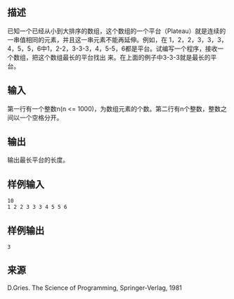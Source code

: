 ## 描述


已知一个已经从小到大排序的数组，这个数组的一个平台（Plateau）就是连续的一串值相同的元素，并且这一串元素不能再延伸。例如，在 1，2，2，3，3，3，4，5，5，6中1，2-2，3-3-3，4，5-5，6都是平台。试编写一个程序，接收一个数组，把这个数组最长的平台找出 来。在上面的例子中3-3-3就是最长的平台。

## 输入


第一行有一个整数n(n <= 1000)，为数组元素的个数。第二行有n个整数，整数之间以一个空格分开。

## 输出


输出最长平台的长度。

## 样例输入


```
10
1 2 2 3 3 3 4 5 5 6
```


## 样例输出


```
3
```


## 来源


D.Gries. The Science of Programming, Springer-Verlag, 1981

